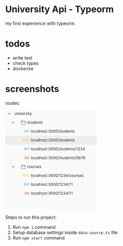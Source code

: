 # University Api - Typeorm

my first experience with typeorm.


# todos
- write test
- check types
- dockerize

# screenshots
routes:<br>

![](routes.png)

Steps to run this project:

1. Run `npm i` command
2. Setup database settings inside `data-source.ts` file
3. Run `npm start` command
